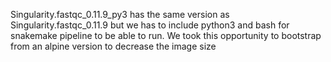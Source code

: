Singularity.fastqc_0.11.9_py3 has the same version as Singularity.fastqc_0.11.9 but we has to include python3 and bash for snakemake pipeline to be able to run. We took this opportunity to bootstrap from an alpine version to decrease the image size
